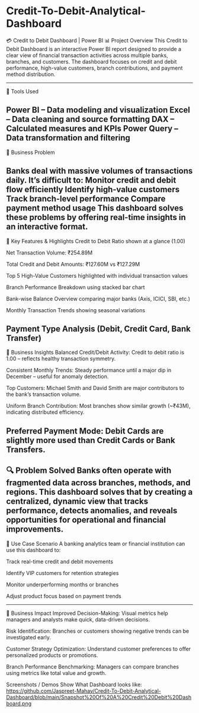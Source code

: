 # Credit-To-Debit-Analytical-Dashboard
💳 Credit to Debit Dashboard | Power BI
📊 Project Overview
This Credit to Debit Dashboard is an interactive Power BI report designed to provide a clear view of financial transaction activities across multiple banks, branches, and customers. The dashboard focuses on credit and debit performance, high-value customers, branch contributions, and payment method distribution.

---

🔧 Tools Used

Power BI – Data modeling and visualization
Excel – Data cleaning and source formatting
DAX – Calculated measures and KPIs
Power Query – Data transformation and filtering
---

🧠 Business Problem

Banks deal with massive volumes of transactions daily. It’s difficult to:
Monitor credit and debit flow efficiently
Identify high-value customers
Track branch-level performance
Compare payment method usage
This dashboard solves these problems by offering real-time insights in an interactive format.
---

🎯 Key Features & Highlights
Credit to Debit Ratio shown at a glance (1.00)

Net Transaction Volume: ₹254.89M

Total Credit and Debit Amounts: ₹127.60M vs ₹127.29M

Top 5 High-Value Customers highlighted with individual transaction values

Branch Performance Breakdown using stacked bar chart

Bank-wise Balance Overview comparing major banks (Axis, ICICI, SBI, etc.)

Monthly Transaction Trends showing seasonal variations

Payment Type Analysis (Debit, Credit Card, Bank Transfer)
---

📌 Business Insights
Balanced Credit/Debit Activity: Credit to debit ratio is 1.00 – reflects healthy transaction symmetry.

Consistent Monthly Trends: Steady performance until a major dip in December – useful for anomaly detection.

Top Customers: Michael Smith and David Smith are major contributors to the bank’s transaction volume.

Uniform Branch Contribution: Most branches show similar growth (~₹43M), indicating distributed efficiency.

Preferred Payment Mode: Debit Cards are slightly more used than Credit Cards or Bank Transfers.
---

🔍 Problem Solved
Banks often operate with fragmented data across branches, methods, and regions. This dashboard solves that by creating a centralized, dynamic view that tracks performance, detects anomalies, and reveals opportunities for operational and financial improvements.
---

💼 Use Case Scenario
A banking analytics team or financial institution can use this dashboard to:

Track real-time credit and debit movements

Identify VIP customers for retention strategies

Monitor underperforming months or branches

Adjust product focus based on payment trends

---

🧠 Business Impact
Improved Decision-Making:
Visual metrics help managers and analysts make quick, data-driven decisions.

Risk Identification:
Branches or customers showing negative trends can be investigated early.

Customer Strategy Optimization:
Understand customer preferences to offer personalized products or promotions.

Branch Performance Benchmarking:
Managers can compare branches using metrics like total value and growth.

Screenshots / Demos
Show What Dashboard looks like: https://github.com/Jaspreet-Mahay/Credit-To-Debit-Analytical-Dashboard/blob/main/Snapshot%20Of%20A%20Credit%20Debit%20Dashboard.png
